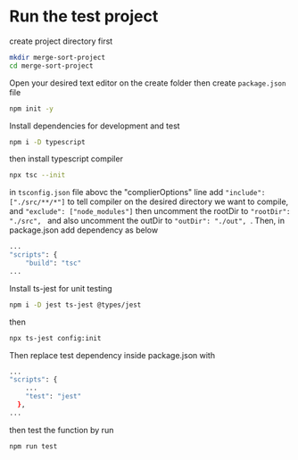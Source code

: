 # Run the test project

create project directory first

```sh
mkdir merge-sort-project
cd merge-sort-project
```

Open your desired text editor on the create folder then create `package.json` file

```sh
npm init -y
```

Install dependencies for development and test

```sh
npm i -D typescript
```
then install typescript compiler

```sh
npx tsc --init
```

in `tsconfig.json` file abovc the "complierOptions" line add `"include": ["./src/**/*"]` to tell compiler on the desired directory we want to compile, and `"exclude": ["node_modules"]` then uncomment the rootDir to `"rootDir": "./src", ` and also uncomment the outDir to `"outDir": "./out", `. Then, in package.json add dependency as below

```sh
...
"scripts": {
    "build": "tsc"
...
```

Install ts-jest for unit testing

```sh
npm i -D jest ts-jest @types/jest
```

then

```sh
npx ts-jest config:init
```

Then replace test dependency inside package.json with
```sh
...
"scripts": {
    ...
    "test": "jest"
  },
...
```

then test the function by run
```sh
npm run test
```